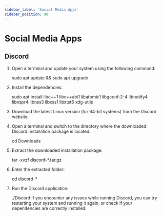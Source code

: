 ```yaml
---
sidebar_label: 'Social Media Apps'
sidebar_position: 80
---
```


# Social Media Apps

## Discord
  
1. Open a terminal and update your system using the following command:  


    sudo apt update && sudo apt upgrade

2. Install the dependencies:  


    sudo apt install libc++1 libc++abi1 libatomic1 libgconf-2-4 libnotify4 libnspr4 libnss3 libxss1 libxtst6 xdg-utils

3. Download the latest Linux version (for 64-bit systems) from the Discord website.    
4. Open a terminal and switch to the directory where the downloaded Discord installation package is located:  


    cd Downloads
5. Extract the downloaded installation package:  


    tar -xvzf discord-*.tar.gz
6. Enter the extracted folder:  


    cd discord-*
7. Run the Discord application:  


    ./Discord
If you encounter any issues while running Discord, you can try restarting your system and running it again, or check if your dependencies are correctly installed.
